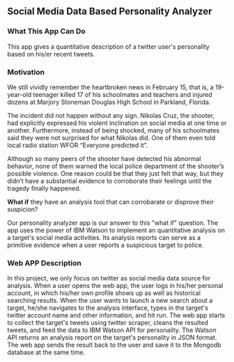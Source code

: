 ## Social Media Data Based Personality Analyzer
### What This App Can Do
This app gives a quantitative description of a twitter user's personality based on his/er recent tweets.

### Motivation
We still vividly remember the heartbroken news in February 15, that is, a 19-year-old teenager killed 17 of his schoolmates and teachers and injured dozens at Marjory Stoneman Douglas High School in Parkland, Florida.  

The incident did not happen without any sign. Nikolas Cruz, the shooter, had explicitly expressed his violent inclination on social media at one time or another. Furthermore, instead of being shocked, many of his schoolmates said they were not surprised for what Nikolas did. One of them even told local radio station WFOR “Everyone predicted it”.    

Although so many peers of the shooter have detected his abnormal behavior, none of them warned the
local police department of the shooter’s possible violence. One reason could be that they just felt that way, but they didn’t have a substantial evidence to corroborate their feelings until the tragedy finally happened.  

**What if** they have an analysis tool that can corrobarate or disprove their suspicion?

Our personality analyzer app is our answer to this "what if" question. The app uses the power of IBM Watson to implement an quantitative analysis on a target's social media activities. Its analysis reports can serve as a primitive evidence when a user reports a suspicious target to police.

### Web APP Description
In this project, we only focus on twitter as social media data source for analysis. When a user opens the web app, the user logs in his/her personal account, in which his/her own profile shows up as well as historical searching results. When the user wants to launch a new search about a target, he/she navigates to the analysis interface, types in the target's twitter account name and other information, and hit run. The web app starts to collect the target's tweets using twitter scraper, cleans the resulted tweets, and feed the data to IBM Watson API for personality. The Watson API returns an analysis report on the target's personality in JSON format. The web app sends the result back to the user and save it to the Mongodb database at the same time.
